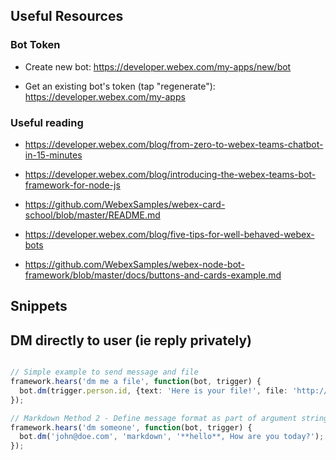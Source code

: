 ## Useful Resources

### Bot Token

- Create new bot: https://developer.webex.com/my-apps/new/bot

- Get an existing bot's token (tap "regenerate"): https://developer.webex.com/my-apps

### Useful reading

- https://developer.webex.com/blog/from-zero-to-webex-teams-chatbot-in-15-minutes

- https://developer.webex.com/blog/introducing-the-webex-teams-bot-framework-for-node-js

- https://github.com/WebexSamples/webex-card-school/blob/master/README.md

- https://developer.webex.com/blog/five-tips-for-well-behaved-webex-bots

- https://github.com/WebexSamples/webex-node-bot-framework/blob/master/docs/buttons-and-cards-example.md


## Snippets

## DM directly to user (ie reply privately)

```ts

// Simple example to send message and file
framework.hears('dm me a file', function(bot, trigger) {
  bot.dm(trigger.person.id, {text: 'Here is your file!', file: 'http://myurl/file.doc'});
});

// Markdown Method 2 - Define message format as part of argument string
framework.hears('dm someone', function(bot, trigger) {
  bot.dm('john@doe.com', 'markdown', '**hello**, How are you today?');
});


```